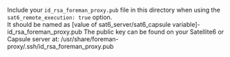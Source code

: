Include your `id_rsa_foreman_proxy.pub` file in this directory when using the `sat6_remote_execution: true` option.  
It should be named as [value of sat6_server/sat6_capsule variable]-id_rsa_foreman_proxy.pub
The public key can be found on your Satellite6 or Capsule server at: /usr/share/foreman-proxy/.ssh/id_rsa_foreman_proxy.pub
